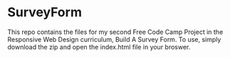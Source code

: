 # SurveyForm

This repo contains the files for my second Free Code Camp Project in the Responsive Web Design curriculum, Build A Survey Form. To use, simply download the zip and open the index.html file in your broswer.

